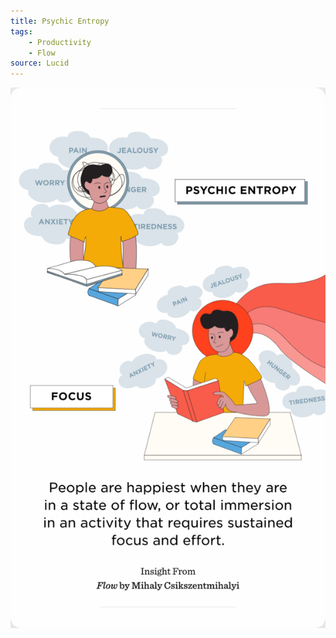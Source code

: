 ```yaml
---
title: Psychic Entropy
tags:
    - Productivity
    - Flow
source: Lucid
---
```

![](IMG_5E00AB93532C-1.jpeg)